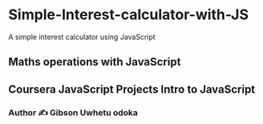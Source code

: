 # Simple-Interest-calculator-with-JS
A simple interest calculator using JavaScript
## Maths operations with JavaScript 
## Coursera JavaScript Projects Intro to JavaScript 

### Author ✍️ Gibson Uwhetu odoka
